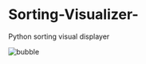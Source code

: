 # Sorting-Visualizer-
Python sorting visual displayer


![bubble](https://user-images.githubusercontent.com/55794946/98977879-20e55580-253f-11eb-977a-febb303151e1.gif)
